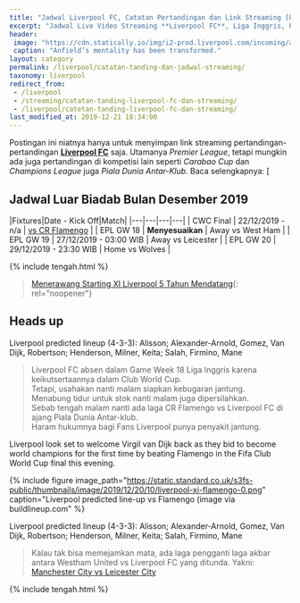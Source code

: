 ```yaml
---
title: "Jadwal Liverpool FC, Catatan Pertandingan dan Link Streaming [Update]"
excerpt: "Jadwal Live Video Streaming **Liverpool FC**, Liga Inggris, Piala Champions, Piala Dunia Antar-klub, Piala Carabao dan Hasil"
header:
 image: "https://cdn.statically.io/img/i2-prod.liverpool.com/incoming/article17041156.ece/ALTERNATES/s810/0_GettyImages-1173868960.jpg"
 caption: "Anfield’s mentality has been transformed."
layout: category
permalink: /liverpool/catatan-tanding-dan-jadwal-streaming/
taxonomy: liverpool
redirect_from:
 - /liverpool
 - /streaming/catatan-tanding-liverpool-fc-dan-streaming/
 - /liverpool/catetan-tanding-liverpool-fc-dan-streaming/
last_modified_at: 2019-12-21 18:34:00
---
```

Postingan ini niatnya hanya untuk menyimpan link streaming pertandingan-pertandingan **[Liverpool FC](/liverpool?utm_source=document)** saja. Utamanya *Premier League*, tetapi mungkin ada juga pertandingan di kompetisi lain seperti _Carabao Cup_ dan _Champions League_ juga _Piala Dunia Antar-Klub_. Baca selengkapnya: [

## Jadwal Luar Biadab Bulan Desember 2019

|Fixtures|Date - Kick Off|Match|
|---|---|---|---|
| CWC Final | 22/12/2019 - n/a | [vs CR Flamengo](/liverpool/cwc-vs-flamengo/) |
| EPL GW 18 | **Menyesuaikan** | Away vs West Ham |
| EPL GW 19 | 27/12/2019 - 03:00 WIB | Away vs Leicester |
| EPL GW 20 | 29/12/2019 - 23:30 WIB | Home vs Wolves |

{% include tengah.html %}

> [Menerawang Starting XI Liverpool 5 Tahun Mendatang](/sepakbola/liverpool-5-tahun-mendatang-tanpa-salah-mane-dan-van-dijk/){: rel="noopener"}

## Heads up

Liverpool predicted lineup (4-3-3): Alisson; Alexander-Arnold, Gomez, Van Dijk, Robertson; Henderson, Milner, Keita; Salah, Firmino, Mane

> Liverpool FC absen dalam Game Week 18 Liga Inggris karena keikutsertaannya dalam Club World Cup.<br/>
> Tetapi, usahakan nanti malam siapkan kebugaran jantung.<br/>
> Menabung tidur untuk stok nanti malam juga dipersilahkan.<br/>
> Sebab tengah malam nanti ada laga CR Flamengo vs Liverpool FC di ajang Piala Dunia Antar-klub.<br/>
> Haram hukumnya bagi Fans Liverpool punya penyakit jantung.<br/>

Liverpool look set to welcome Virgil van Dijk back as they bid to become world champions for the first time by beating Flamengo in the Fifa Club World Cup final this evening.

{% include figure image_path="https://static.standard.co.uk/s3fs-public/thumbnails/image/2019/12/20/10/liverpool-xi-flamengo-0.png" caption="Liverpool predicted line-up vs Flamengo (image via buildlineup.com" %}

Liverpool predicted lineup (4-3-3): Alisson; Alexander-Arnold, Gomez, Van Dijk, Robertson; Henderson, Milner, Keita; Salah, Firmino, Mane

> Kalau tak bisa memejamkan mata, ada laga pengganti laga akbar antara Westham United vs Liverpool FC yang ditunda. Yakni:<br/> [Manchester City vs Leicester City](/lfctv2)<br/>


{% include tengah.html %}
